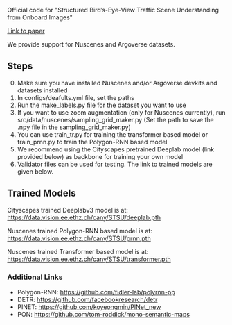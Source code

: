 Official code for "Structured Bird’s-Eye-View Traffic Scene Understanding from Onboard Images"


[Link to paper](https://arxiv.org/pdf/2110.01997.pdf)

We provide support for Nuscenes and Argoverse datasets. 

## Steps
0. Make sure you have installed Nuscenes and/or Argoverse devkits and datasets installed
1. In configs/deafults.yml file, set the paths
2. Run the make_labels.py file for the dataset you want to use
3. If you want to use zoom augmentation (only for Nuscenes currently), run src/data/nuscenes/sampling_grid_maker.py (Set the path to save the .npy file in the sampling_grid_maker.py)
4. You can use train_tr.py for training the transformer based model or train_prnn.py to train the Polygon-RNN based model
5. We recommend using the Cityscapes pretrained Deeplab model (link provided below) as backbone for training your own model
6. Validator files can be used for testing. The link to trained models are given below.


## Trained Models

Cityscapes trained Deeplabv3 model is at:  https://data.vision.ee.ethz.ch/cany/STSU/deeplab.pth

Nuscenes trained Polygon-RNN based model is at:  https://data.vision.ee.ethz.ch/cany/STSU/prnn.pth

Nuscenes trained Transformer based model is at:  https://data.vision.ee.ethz.ch/cany/STSU/transformer.pth

### Additional Links

- Polygon-RNN: https://github.com/fidler-lab/polyrnn-pp
- DETR: https://github.com/facebookresearch/detr
- PINET: https://github.com/koyeongmin/PINet_new
- PON: https://github.com/tom-roddick/mono-semantic-maps
